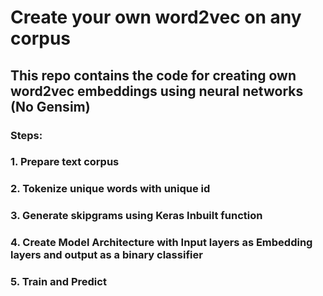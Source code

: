 # Create your own word2vec on any corpus

## This repo contains the code for creating own word2vec embeddings using neural networks (No Gensim)

### Steps:

### 1. Prepare text corpus

### 2. Tokenize unique words with unique id

### 3. Generate skipgrams using Keras Inbuilt function 

### 4. Create Model Architecture with Input layers as Embedding layers and output as a binary classifier

### 5. Train and Predict
